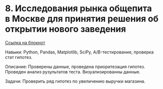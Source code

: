 # 8. Исследования рынка общепита в Москве для принятия решения об открытии нового заведения

[Ссылка на блокнот]()

Навыки: Python, Pandas, Matplotlib, SciPy, A/B-тестирование, проверка стат гипотез.

Описание: Проверены данные, проведена приоритезация гипотез. Проведен анализ рузультатов теста. Визуализированны данные.

Задачи: Проверить ряд гипотез по увеличению выручки магазина.
